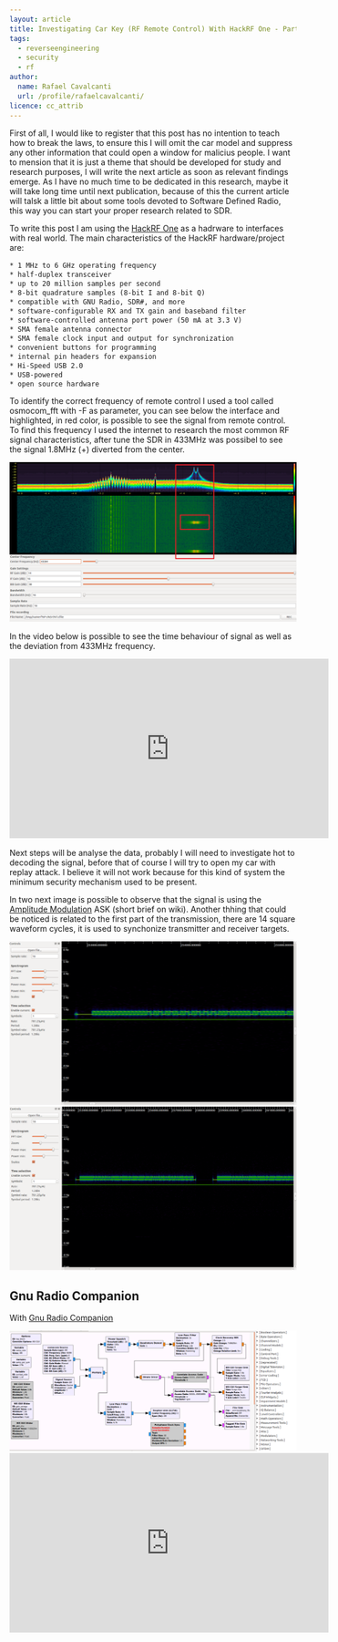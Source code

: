 ```yaml
---
layout: article
title: Investigating Car Key (RF Remote Control) With HackRF One - Part 1
tags:
  - reverseengineering
  - security
  - rf
author:
  name: Rafael Cavalcanti
  url: /profile/rafaelcavalcanti/
licence: cc_attrib
---
```


First of all, I would like to register that this post has no intention to teach how to break the laws, to ensure this I will omit the car model and suppress any other information that could open a window for malicius people. I want to mension that it is just a theme that should be developed for study and research purposes, I will write the next article as soon as relevant findings emerge. As I have no much time to be dedicated in this research, maybe it will take long time until next publication, because of this the current article will talsk a little bit about some tools devoted to Software Defined Radio, this way you can start your proper research related to SDR.

To write this post I am using the [HackRF One](https://greatscottgadgets.com/hackrf/one/) as a hadrware to interfaces with real world. The main characteristics of the HackRF hardware/project are:

    * 1 MHz to 6 GHz operating frequency
    * half-duplex transceiver
    * up to 20 million samples per second
    * 8-bit quadrature samples (8-bit I and 8-bit Q)
    * compatible with GNU Radio, SDR#, and more
    * software-configurable RX and TX gain and baseband filter
    * software-controlled antenna port power (50 mA at 3.3 V)
    * SMA female antenna connector
    * SMA female clock input and output for synchronization
    * convenient buttons for programming
    * internal pin headers for expansion
    * Hi-Speed USB 2.0
    * USB-powered
    * open source hardware

To identify the correct frequency of remote control I used a tool called osmocom_fft with -F as parameter, you can see below the interface and highlighted, in red color, is possible to see the signal from remote control. To find this frequency I used the internet to research the most common RF signal characteristics, after tune the SDR in 433MHz was possibel to see the signal 1.8MHz (+) diverted from the center.

<img src="/images/posts/00006-A.png" />

In the video below is possible to see the time behaviour of signal as well as the deviation from 433MHz frequency.

<center><iframe width="560" height="315" src="https://www.youtube.com/embed/cPqFquCdkTw" frameborder="0" allow="accelerometer; autoplay; encrypted-media; gyroscope; picture-in-picture" allowfullscreen></iframe></center>

Next steps will be analyse the data, probably I will need to investigate hot to decoding the signal, before that of course I will try to open my car with replay attack. I believe it will not work because for this kind of system the minimum security mechanism used to be present.

In two next image is possible to observe that the signal is using the [Amplitude Modulation](https://en.wikipedia.org/wiki/Amplitude_modulation) ASK (short brief on wiki). Another thhing that could be noticed is related to the first part of the transmission, there are 14 square waveform cycles, it is used to synchonize transmitter and receiver targets.

<img src="/images/posts/00006-B.png" />

<img src="/images/posts/00006-C.png" />

## Gnu Radio Companion

With [Gnu Radio Companion](https://www.gnuradio.org/)

<img src="/images/posts/00006-D.png" />

<center><iframe width="560" height="315" src="https://www.youtube.com/embed/8gAM07suhzY" frameborder="0" allow="accelerometer; autoplay; encrypted-media; gyroscope; picture-in-picture" allowfullscreen></iframe></center>